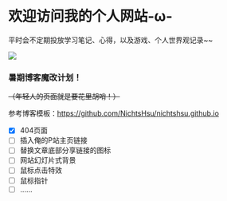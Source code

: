 # 欢迎访问我的个人网站-ω-

平时会不定期投放学习笔记、心得，以及游戏、个人世界观记录~~

![](https://cdn.jsdelivr.net/gh/Makicelse/image/img/202402192005865.jpg)

### 暑期博客魔改计划！

~~（年轻人的页面就是要花里胡哨！）~~

参考博客模板：https://github.com/NichtsHsu/nichtshsu.github.io

- [x] 404页面
- [ ] 插入俺的P站主页链接
- [ ] 替换文章底部分享链接的图标
- [ ] 网站幻灯片式背景
- [ ] 鼠标点击特效
- [ ] 鼠标指针
- [ ] ……